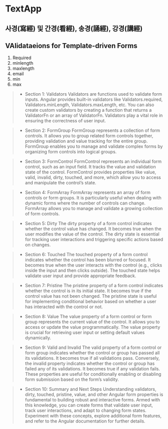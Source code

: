 # TextApp

## 사경(寫經) 및 간경(看經), 송경(誦經), 강경(講經)

## VAlidataeions for Template-driven Forms

1. Required
2. minlength
3. maxlength
4. email
5. min
6. max

>- Section 1: Validators
Validators are functions used to validate form inputs. Angular provides built-in validators like Validators.required, Validators.minLength, Validators.maxLength, etc. You can also create custom validators by creating a function that returns a ValidatorFn or an array of ValidatorFn. Validators play a vital role in ensuring the correctness of user input.

>- Section 2: FormGroup
FormGroup represents a collection of form controls.
It allows you to group related form controls together, providing validation and value tracking for the entire group.
FormGroup enables you to manage and validate complex forms by organizing form controls into logical groups.

>- Section 3: FormControl
FormControl represents an individual form control, such as an input field.
It tracks the value and validation state of the control.
FormControl provides properties like value, valid, invalid, dirty, touched, and more, which allow you to access and manipulate the control’s state.

>- Section 4: FormArray
FormArray represents an array of form controls or form groups.
It is particularly useful when dealing with dynamic forms where the number of controls can change.
FormArray allows you to manage and validate a growing collection of form controls.

>- Section 5: Dirty
The dirty property of a form control indicates whether the control value has changed.
It becomes true when the user modifies the value of the control.
The dirty state is essential for tracking user interactions and triggering specific actions based on changes.

>- Section 6: Touched
The touched property of a form control indicates whether the control has been blurred or focused.
It becomes true when the user interacts with the control
(e.g., clicks inside the input and then clicks outside).
The touched state helps validate user input and provide appropriate feedback.

>- Section 7: Pristine
The pristine property of a form control indicates whether the control is in its initial state.
It becomes true if the control value has not been changed.
The pristine state is useful for implementing conditional behavior based on whether a user has interacted with the control or not.

>- Section 8: Value
The value property of a form control or form group represents the current value of the control.
It allows you to access or update the value programmatically.
The value property is crucial for retrieving user input or setting default values dynamically.

>- Section 9: Valid and Invalid
The valid property of a form control or form group indicates whether the control or group has passed all its validations.
It becomes true if all validations pass.
Conversely, the invalid property indicates whether the control or group has failed any of its validations.
It becomes true if any validation fails. These properties are useful for conditionally enabling or disabling form submission based on the form’s validity.

>- Section 10: Summary and Next Steps
Understanding validators, dirty, touched, pristine, value, and other Angular form properties is fundamental to building robust and interactive forms. Armed with this knowledge, you can create forms that validate user input, track user interactions, and adapt to changing form states. Experiment with these concepts, explore additional form features, and refer to the Angular documentation for further details.
